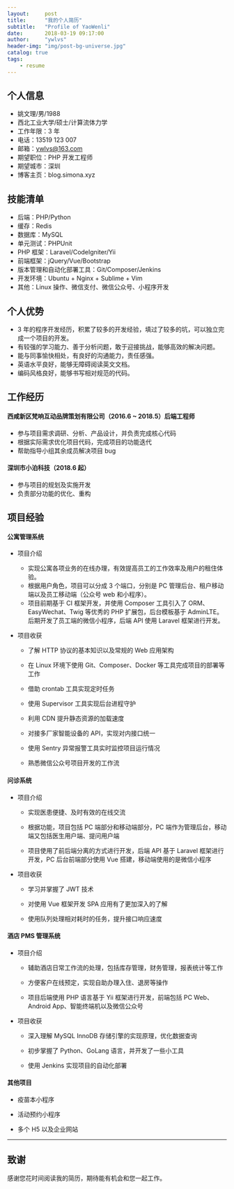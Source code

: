 ```yaml
---
layout:     post
title:      "我的个人简历"
subtitle:   "Profile of YaoWenli"
date:       2018-03-19 09:17:00
author:     "ywlvs"
header-img: "img/post-bg-universe.jpg"
catalog: true
tags:
    - resume
---
```

## 个人信息

- 姚文理/男/1988
- 西北工业大学/硕士/计算流体力学
- 工作年限：3 年
- 电话：13519 123 007
- 邮箱：ywlvs@163.com
- 期望职位：PHP 开发工程师
- 期望城市：深圳
- 博客主页：blog.simona.xyz

## 技能清单

- 后端：PHP/Python
- 缓存：Redis
- 数据库：MySQL
- 单元测试：PHPUnit
- PHP 框架：Laravel/CodeIgniter/Yii
- 前端框架：jQuery/Vue/Bootstrap
- 版本管理和自动化部署工具：Git/Composer/Jenkins
- 开发环境：Ubuntu + Nginx + Sublime + Vim
- 其他：Linux 操作、微信支付、微信公众号、小程序开发

## 个人优势

- 3 年的程序开发经历，积累了较多的开发经验，填过了较多的坑，可以独立完成一个项目的开发。
- 有较强的学习能力、善于分析问题，敢于迎接挑战，能够高效的解决问题。
- 能与同事愉快相处，有良好的沟通能力，责任感强。
- 英语水平良好，能够无障碍阅读英文文档。
- 编码风格良好，能够书写相对规范的代码。

## 工作经历

#### 西咸新区梵响互动品牌策划有限公司（2016.6 ~ 2018.5）后端工程师

- 参与项目需求调研、分析、产品设计，并负责完成核心代码
- 根据实际需求优化项目代码，完成项目的功能迭代
- 帮助指导小组其余成员解决项目 bug

#### 深圳市小泊科技（2018.6 起）

- 参与项目的规划及实施开发
- 负责部分功能的优化、重构

## 项目经验

#### 公寓管理系统

- 项目介绍
    - 实现公寓各项业务的在线办理，有效提高员工的工作效率及用户的租住体验。
    - 根据用户角色，项目可以分成 3 个端口，分别是 PC 管理后台、租户移动端以及员工移动端（公众号 web 和小程序）。
    - 项目前期基于 CI 框架开发，并使用 Composer 工具引入了 ORM、EasyWechat、Twig 等优秀的 PHP 扩展包，后台模板基于 AdminLTE。后期开发了员工端的微信小程序，后端 API 使用 Laravel 框架进行开发。

- 项目收获

    - 了解 HTTP 协议的基本知识以及常规的 Web 应用架构

    - 在 Linux 环境下使用 Git、Composer、Docker 等工具完成项目的部署等工作

    - 借助 crontab 工具实现定时任务

    - 使用 Supervisor 工具实现后台进程守护

    - 利用 CDN 提升静态资源的加载速度

    - 对接多厂家智能设备的 API，实现对内接口统一

    - 使用 Sentry 异常报警工具实时监控项目运行情况

    - 熟悉微信公众号项目开发的工作流

#### 问诊系统

- 项目介绍

    - 实现医患便捷、及时有效的在线交流

    - 根据功能，项目包括 PC 端部分和移动端部分，PC 端作为管理后台，移动端又包括医生用户端、提问用户端

    - 项目使用了前后端分离的方式进行开发，后端 API 基于 Laravel 框架进行开发，PC 后台前端部分使用 Vue 搭建，移动端使用的是微信小程序

- 项目收获

    - 学习并掌握了 JWT 技术

    - 对使用 Vue 框架开发 SPA 应用有了更加深入的了解

    - 使用队列处理相对耗时的任务，提升接口响应速度

#### 酒店 PMS 管理系统

- 项目介绍

    - 辅助酒店日常工作流的处理，包括库存管理，财务管理，报表统计等工作

    - 方便客户在线预定，实现自助办理入住、退房等操作

    - 项目后端使用 PHP 语言基于 Yii 框架进行开发，前端包括 PC Web、 Android App、智能终端机以及微信公众号

- 项目收获

    - 深入理解 MySQL InnoDB 存储引擎的实现原理，优化数据查询

    - 初步掌握了 Python、GoLang 语言，并开发了一些小工具

    - 使用 Jenkins 实现项目的自动化部署


#### 其他项目

- 疫苗本小程序

- 活动预约小程序

- 多个 H5 以及企业网站

---

## 致谢

感谢您花时间阅读我的简历，期待能有机会和您一起工作。